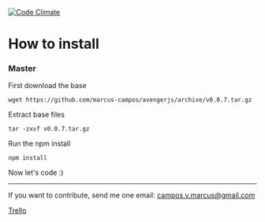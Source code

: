 [![Code Climate](https://lima.codeclimate.com/github/marcus-campos/avengerjs/badges/gpa.svg)](https://lima.codeclimate.com/github/marcus-campos/avengerjs)
# How to install

### Master
First download the base

```
wget https://github.com/marcus-campos/avengerjs/archive/v0.0.7.tar.gz
```

Extract base files

```
tar -zxvf v0.0.7.tar.gz
```

Run the npm install

```
npm install
```

Now let's code :)

-------

If you want to contribute, send me one email: campos.v.marcus@gmail.com

[Trello](https://trello.com/b/lasp6TK1/avengerjs)